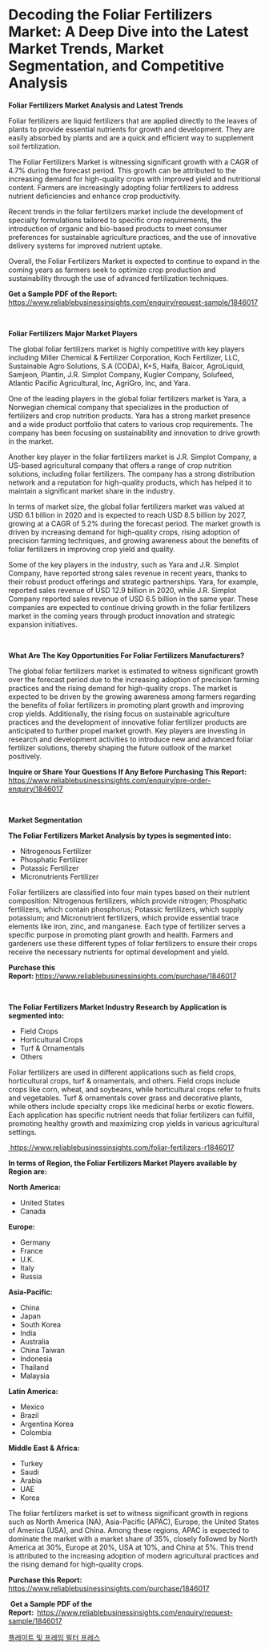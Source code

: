 <p><h1>Decoding the Foliar Fertilizers Market: A Deep Dive into the Latest Market Trends, Market Segmentation, and Competitive Analysis</h1></p><p><strong>Foliar Fertilizers Market Analysis and Latest Trends</strong></p>
<p><p>Foliar fertilizers are liquid fertilizers that are applied directly to the leaves of plants to provide essential nutrients for growth and development. They are easily absorbed by plants and are a quick and efficient way to supplement soil fertilization.</p><p>The Foliar Fertilizers Market is witnessing significant growth with a CAGR of 4.7% during the forecast period. This growth can be attributed to the increasing demand for high-quality crops with improved yield and nutritional content. Farmers are increasingly adopting foliar fertilizers to address nutrient deficiencies and enhance crop productivity.</p><p>Recent trends in the foliar fertilizers market include the development of specialty formulations tailored to specific crop requirements, the introduction of organic and bio-based products to meet consumer preferences for sustainable agriculture practices, and the use of innovative delivery systems for improved nutrient uptake.</p><p>Overall, the Foliar Fertilizers Market is expected to continue to expand in the coming years as farmers seek to optimize crop production and sustainability through the use of advanced fertilization techniques.</p></p>
<p><strong>Get a Sample PDF of the Report:&nbsp;</strong> <a href="https://www.reliablebusinessinsights.com/enquiry/request-sample/1846017">https://www.reliablebusinessinsights.com/enquiry/request-sample/1846017</a></p>
<p>&nbsp;</p>
<p><strong>Foliar Fertilizers Major Market Players</strong></p>
<p><p>The global foliar fertilizers market is highly competitive with key players including Miller Chemical & Fertilizer Corporation, Koch Fertilizer, LLC, Sustainable Agro Solutions, S.A (CODA), K+S, Haifa, Baicor, AgroLiquid, Samjeon, Plantin, J.R. Simplot Company, Kugler Company, Solufeed, Atlantic Pacific Agricultural, Inc, AgriGro, Inc, and Yara.</p><p>One of the leading players in the global foliar fertilizers market is Yara, a Norwegian chemical company that specializes in the production of fertilizers and crop nutrition products. Yara has a strong market presence and a wide product portfolio that caters to various crop requirements. The company has been focusing on sustainability and innovation to drive growth in the market.</p><p>Another key player in the foliar fertilizers market is J.R. Simplot Company, a US-based agricultural company that offers a range of crop nutrition solutions, including foliar fertilizers. The company has a strong distribution network and a reputation for high-quality products, which has helped it to maintain a significant market share in the industry.</p><p>In terms of market size, the global foliar fertilizers market was valued at USD 6.1 billion in 2020 and is expected to reach USD 8.5 billion by 2027, growing at a CAGR of 5.2% during the forecast period. The market growth is driven by increasing demand for high-quality crops, rising adoption of precision farming techniques, and growing awareness about the benefits of foliar fertilizers in improving crop yield and quality.</p><p>Some of the key players in the industry, such as Yara and J.R. Simplot Company, have reported strong sales revenue in recent years, thanks to their robust product offerings and strategic partnerships. Yara, for example, reported sales revenue of USD 12.9 billion in 2020, while J.R. Simplot Company reported sales revenue of USD 6.5 billion in the same year. These companies are expected to continue driving growth in the foliar fertilizers market in the coming years through product innovation and strategic expansion initiatives.</p></p>
<p>&nbsp;</p>
<p><strong>What Are The Key Opportunities For Foliar Fertilizers Manufacturers?</strong></p>
<p><p>The global foliar fertilizers market is estimated to witness significant growth over the forecast period due to the increasing adoption of precision farming practices and the rising demand for high-quality crops. The market is expected to be driven by the growing awareness among farmers regarding the benefits of foliar fertilizers in promoting plant growth and improving crop yields. Additionally, the rising focus on sustainable agriculture practices and the development of innovative foliar fertilizer products are anticipated to further propel market growth. Key players are investing in research and development activities to introduce new and advanced foliar fertilizer solutions, thereby shaping the future outlook of the market positively.</p></p>
<p><strong>Inquire or Share Your Questions If Any Before Purchasing This Report:</strong> <a href="https://www.reliablebusinessinsights.com/enquiry/pre-order-enquiry/1846017">https://www.reliablebusinessinsights.com/enquiry/pre-order-enquiry/1846017</a></p>
<p>&nbsp;</p>
<p><strong>Market Segmentation</strong></p>
<p><strong>The Foliar Fertilizers Market Analysis by types is segmented into:</strong></p>
<p><ul><li>Nitrogenous Fertilizer</li><li>Phosphatic Fertilizer</li><li>Potassic Fertilizer</li><li>Micronutrients Fertilizer</li></ul></p>
<p><p>Foliar fertilizers are classified into four main types based on their nutrient composition: Nitrogenous fertilizers, which provide nitrogen; Phosphatic fertilizers, which contain phosphorus; Potassic fertilizers, which supply potassium; and Micronutrient fertilizers, which provide essential trace elements like iron, zinc, and manganese. Each type of fertilizer serves a specific purpose in promoting plant growth and health. Farmers and gardeners use these different types of foliar fertilizers to ensure their crops receive the necessary nutrients for optimal development and yield.</p></p>
<p><strong>Purchase this Report:&nbsp;</strong><a href="https://www.reliablebusinessinsights.com/purchase/1846017">https://www.reliablebusinessinsights.com/purchase/1846017</a></p>
<p>&nbsp;</p>
<p><strong>The Foliar Fertilizers Market Industry Research by Application is segmented into:</strong></p>
<p><ul><li>Field Crops</li><li>Horticultural Crops</li><li>Turf & Ornamentals</li><li>Others</li></ul></p>
<p><p>Foliar fertilizers are used in different applications such as field crops, horticultural crops, turf & ornamentals, and others. Field crops include crops like corn, wheat, and soybeans, while horticultural crops refer to fruits and vegetables. Turf & ornamentals cover grass and decorative plants, while others include specialty crops like medicinal herbs or exotic flowers. Each application has specific nutrient needs that foliar fertilizers can fulfill, promoting healthy growth and maximizing crop yields in various agricultural settings.</p></p>
<p><a href="https://www.reliablebusinessinsights.com/foliar-fertilizers-r1846017">&nbsp;https://www.reliablebusinessinsights.com/foliar-fertilizers-r1846017</a></p>
<p><strong>In terms of Region, the Foliar Fertilizers Market Players available by Region are:</strong></p>
<p>
    <p> <strong> North America: </strong>
        <ul>
            <li>United States</li>
            <li>Canada</li>
        </ul>
        </p> 
    <p> <strong> Europe: </strong>
        <ul>
            <li>Germany</li>
            <li>France</li>
            <li>U.K.</li>
            <li>Italy</li>
            <li>Russia</li>
        </ul>
        </p> 
    <p> <strong> Asia-Pacific: </strong>
        <ul>
            <li>China</li>
            <li>Japan</li>
            <li>South Korea</li>
            <li>India</li>
            <li>Australia</li>
            <li>China Taiwan</li>
            <li>Indonesia</li>
            <li>Thailand</li>
            <li>Malaysia</li>
        </ul>
        </p> 
    <p> <strong> Latin America: </strong>
        <ul>
            <li>Mexico</li>
            <li>Brazil</li>
            <li>Argentina Korea</li>
            <li>Colombia</li>
        </ul>
        </p> 
    <p> <strong> Middle East & Africa: </strong>
        <ul>
            <li>Turkey</li>
            <li>Saudi</li>
            <li>Arabia</li>
            <li>UAE</li>
            <li>Korea</li>
        </ul>
    </p>
    </p>
<p><p>The foliar fertilizers market is set to witness significant growth in regions such as North America (NA), Asia-Pacific (APAC), Europe, the United States of America (USA), and China. Among these regions, APAC is expected to dominate the market with a market share of 35%, closely followed by North America at 30%, Europe at 20%, USA at 10%, and China at 5%. This trend is attributed to the increasing adoption of modern agricultural practices and the rising demand for high-quality crops.</p></p>
<p><strong>Purchase this Report: </strong><a href="https://www.reliablebusinessinsights.com/purchase/1846017">https://www.reliablebusinessinsights.com/purchase/1846017</a></p>
<p>&nbsp;<strong>Get a Sample PDF of the Report:&nbsp;&nbsp;</strong><a href="https://www.reliablebusinessinsights.com/enquiry/request-sample/1846017">https://www.reliablebusinessinsights.com/enquiry/request-sample/1846017</a></p>
<p><strong></strong></p>
<p><p><a href="https://github.com/laholand/Market-Research-Report-List-5/blob/main/73123017837.md">플레이트 및 프레임 필터 프레스</a></p></p>